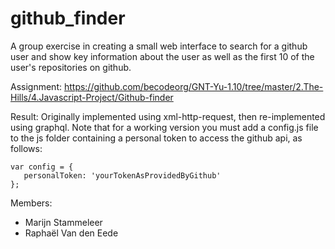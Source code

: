 # github_finder

A group exercise in creating a small web interface to search for a github user and show key information about the user as well as the first 10 of the user's repositories on github.

Assignment: https://github.com/becodeorg/GNT-Yu-1.10/tree/master/2.The-Hills/4.Javascript-Project/Github-finder

Result: Originally implemented using xml-http-request, then re-implemented using graphql. Note that for a working version you must add a config.js file to the js folder containing a personal token to access the github api, as follows: 

```
var config = {
   personalToken: 'yourTokenAsProvidedByGithub'
};
```

Members: 
* Marijn Stammeleer
* Raphaël Van den Eede
